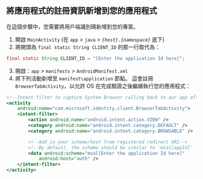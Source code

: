 ## <a name="add-the-applications-registration-information-to-your-app"></a>將應用程式的註冊資訊新增到您的應用程式

在這個步驟中，您需要將用戶端識別碼新增到您的專案。

1.  開啟 `MainActivity` (在 `app` > `java` > *`{host}.{namespace}`* 底下)
2.  將開頭為 `final static String CLIENT_ID` 的那一行取代為：
```java
final static String CLIENT_ID = "[Enter the application Id here]";
```
3. 開啟：`app` > `manifests` > `AndroidManifest.xml`
4. 將下列活動新增至 `manifest\application` 節點。 這會註冊 `BrowserTabActivity`，以允許 OS 在完成驗證之後繼續執行您的應用程式：

```xml
<!--Intent filter to capture System Browser calling back to our app after Sign In-->
<activity
    android:name="com.microsoft.identity.client.BrowserTabActivity">
    <intent-filter>
        <action android:name="android.intent.action.VIEW" />
        <category android:name="android.intent.category.DEFAULT" />
        <category android:name="android.intent.category.BROWSABLE" />

        <!--Add in your scheme/host from registered redirect URI-->
        <!--By default, the scheme should be similar to 'msal[appId]' -->
        <data android:scheme="msal[Enter the application Id here]"
            android:host="auth" />
    </intent-filter>
</activity>
```

